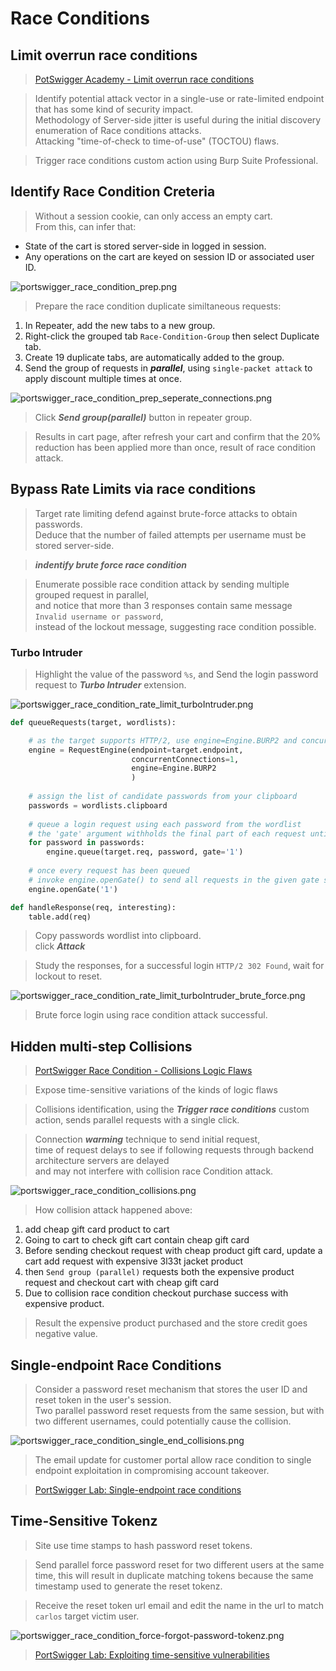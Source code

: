 # Race Conditions  

## Limit overrun race conditions  

>[PotSwigger Academy - Limit overrun race conditions](https://portswigger.net/web-security/learning-paths/race-conditions/race-conditions-limit-overrun/race-conditions/limit-overrun-race-conditions-r6f5)  

>Identify potential attack vector in a single-use or rate-limited endpoint that has some kind of security impact.  
>Methodology of Server-side jitter is useful during the initial discovery enumeration of Race conditions attacks.  
>Attacking "time-of-check to time-of-use" (TOCTOU) flaws.  

>Trigger race conditions custom action using Burp Suite Professional.  

## Identify Race Condition Creteria  

>Without a session cookie, can only access an empty cart.  
>From this, can infer that:  

* State of the cart is stored server-side in logged in session.  
* Any operations on the cart are keyed on session ID or associated user ID.  

![portswigger_race_condition_prep.png](/images/portswigger_race_condition_prep.png)  

>Prepare the race condition duplicate similtaneous requests:  

1. In Repeater, add the new tabs to a new group. 
2. Right-click the grouped tab `Race-Condition-Group` then select Duplicate tab. 
3. Create 19 duplicate tabs, are automatically added to the group.  
4. Send the group of requests in ***parallel***, using `single-packet attack` to apply discount multiple times at once.  

![portswigger_race_condition_prep_seperate_connections.png](/images/portswigger_race_condition_prep_seperate_connections.png)  

>Click ***Send group(parallel)*** button in repeater group.  

>Results in cart page, after refresh your cart and confirm that the 20% reduction has been applied more than once, result of race condition attack.  

## Bypass Rate Limits via race conditions  

>Target rate limiting defend against brute-force attacks to obtain passwords.  
>Deduce that the number of failed attempts per username must be stored server-side.  

>***indentify brute force race condition***  

>Enumerate possible race condition attack by sending multiple grouped request in parallel,  
>and notice that more than 3 responses contain same message `Invalid username or password`,  
>instead of the lockout message, suggesting race condition possible.  

### Turbo Intruder  

>Highlight the value of the password `%s`, and Send the login password request to ***Turbo Intruder*** extension.  

![portswigger_race_condition_rate_limit_turboIntruder.png](/images/portswigger_race_condition_rate_limit_turboIntruder.png)  

```python
def queueRequests(target, wordlists):

    # as the target supports HTTP/2, use engine=Engine.BURP2 and concurrentConnections=1 for a single-packet attack
    engine = RequestEngine(endpoint=target.endpoint,
                           concurrentConnections=1,
                           engine=Engine.BURP2
                           )
    
    # assign the list of candidate passwords from your clipboard
    passwords = wordlists.clipboard
    
    # queue a login request using each password from the wordlist
    # the 'gate' argument withholds the final part of each request until engine.openGate() is invoked
    for password in passwords:
        engine.queue(target.req, password, gate='1')
    
    # once every request has been queued
    # invoke engine.openGate() to send all requests in the given gate simultaneously
    engine.openGate('1')

def handleResponse(req, interesting):
    table.add(req)
```  

>Copy passwords wordlist into clipboard.  
>click ***Attack***  

>Study the responses, for a successful login `HTTP/2 302 Found`, wait for lockout to reset.  

![portswigger_race_condition_rate_limit_turboIntruder_brute_force.png](/images/portswigger_race_condition_rate_limit_turboIntruder_brute_force.png)  

>Brute force login using race condition attack successful.  

## Hidden multi-step Collisions  

>[PortSwigger Race Condition - Collisions Logic Flaws](https://portswigger.net/web-security/learning-paths/race-conditions/race-conditions-hidden-multi-step-sequences/race-conditions/hidden-multi-step-sequences)  

>Expose time-sensitive variations of the kinds of logic flaws  

>Collisions identification, using the ***Trigger race conditions*** custom action, sends parallel requests with a single click.  

>Connection ***warming*** technique to send initial request,  
>time of request delays to see if following requests through backend architecture servers are delayed  
>and may not interfere with collision race Condition attack.  

![portswigger_race_condition_collisions.png](/images/portswigger_race_condition_collisions.png)  

>How collision attack happened above:  

1. add cheap gift card product to cart  
2. Going to cart to check gift cart contain cheap gift card  
3. Before sending checkout request with cheap product gift card, update a cart add request with expensive 3l33t jacket product
4. then `Send group (parallel)` requests both the expensive product request and checkout cart with cheap gift card
5. Due to collision race condition checkout purchase success with expensive product.  

>Result the expensive product purchased and the store credit goes negative value.   

## Single-endpoint Race Conditions  

>Consider a password reset mechanism that stores the user ID and reset token in the user's session.  
>Two parallel password reset requests from the same session, but with two different usernames, could potentially cause the collision.  

![portswigger_race_condition_single_end_collisions.png](/images/portswigger_race_condition_single_end_collisions.png)  

>The email update for customer portal allow race condition to single endpoint exploitation in compromising account takeover.  

>[PortSwigger Lab: Single-endpoint race conditions](https://portswigger.net/web-security/learning-paths/race-conditions/race-conditions-single-endpoint/race-conditions/lab-race-conditions-single-endpoint#)  

## Time-Sensitive Tokenz  
 
>Site use time stamps to hash password reset tokens.  

>Send parallel force password reset for two different users at the same time, 
>this will result in duplicate matching tokens because the same timestamp used to generate the reset tokenz.  

>Receive the reset token url email and edit the name in the url to match `carlos` target victim user.  

![portswigger_race_condition_force-forgot-password-tokenz.png](/images/portswigger_race_condition_force-forgot-password-tokenz.png)  

>[PortSwigger Lab: Exploiting time-sensitive vulnerabilities](https://portswigger.net/web-security/learning-paths/race-conditions/race-conditions-time-sensitive-attacks/race-conditions/lab-race-conditions-exploiting-time-sensitive-vulnerabilities#)  





